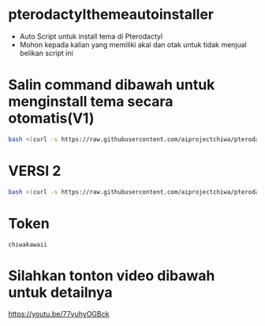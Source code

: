 # pterodactylthemeautoinstaller
- Auto Script untuk install tema di Pterodactyl
- Mohon kepada kalian yang memiliki akal dan otak untuk tidak menjual belikan script ini

# Salin command dibawah untuk menginstall tema secara otomatis(V1)
```bash
bash <(curl -s https://raw.githubusercontent.com/aiprojectchiwa/pterodactylthemeautoinstaller/main/install.sh)
```
# VERSI 2
```bash
bash <(curl -s https://raw.githubusercontent.com/aiprojectchiwa/pterodactylthemeautoinstaller/main/chiwa.sh)
```
# Token
```
chiwakawaii
```
# Silahkan tonton video dibawah untuk detailnya
https://youtu.be/77vuhyOGBck
